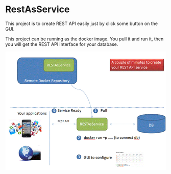 RestAsService
=============

This project is to create REST API easily just by click some button on the GUI.

This project can be running as the docker image. You pull it and run it, then you will get the REST API interface for your database.


![](images/architecture.gif)


